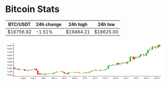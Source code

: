 # Bitcoin Stats

BTC/USDT|24h change|24h high|24h low|
|---|---|---|---|
|$18756.82|-1.51%|$19484.21|$18625.00|

<img src="./chart.svg">
